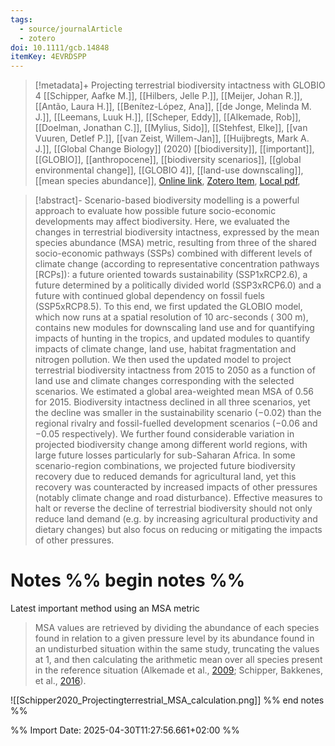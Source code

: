 ```yaml
---
tags:
  - source/journalArticle
  - zotero
doi: 10.1111/gcb.14848
itemKey: 4EVRDSPP
---
```

>[!metadata]+
> Projecting terrestrial biodiversity intactness with GLOBIO 4
> [[Schipper, Aafke M.]], [[Hilbers, Jelle P.]], [[Meijer, Johan R.]], [[Antão, Laura H.]], [[Benítez-López, Ana]], [[de Jonge, Melinda M. J.]], [[Leemans, Luuk H.]], [[Scheper, Eddy]], [[Alkemade, Rob]], [[Doelman, Jonathan C.]], [[Mylius, Sido]], [[Stehfest, Elke]], [[van Vuuren, Detlef P.]], [[van Zeist, Willem-Jan]], [[Huijbregts, Mark A. J.]], 
> [[Global Change Biology]] (2020)
> [[biodiversity]], [[important]], [[GLOBIO]], [[anthropocene]], [[biodiversity scenarios]], [[global environmental change]], [[GLOBIO 4]], [[land-use downscaling]], [[mean species abundance]], 
> [Online link](https://onlinelibrary.wiley.com/doi/abs/10.1111/gcb.14848), [Zotero Item](zotero://select/library/items/4EVRDSPP), [Local pdf](file://C:/Users/aburg/Documents/references/zotero/storage/GID5NZM4/Schipper2020_Projectingterrestrial.pdf), 

>[!abstract]-
>Scenario-based biodiversity modelling is a powerful approach to evaluate how possible future socio-economic developments may affect biodiversity. Here, we evaluated the changes in terrestrial biodiversity intactness, expressed by the mean species abundance (MSA) metric, resulting from three of the shared socio-economic pathways (SSPs) combined with different levels of climate change (according to representative concentration pathways [RCPs]): a future oriented towards sustainability (SSP1xRCP2.6), a future determined by a politically divided world (SSP3xRCP6.0) and a future with continued global dependency on fossil fuels (SSP5xRCP8.5). To this end, we first updated the GLOBIO model, which now runs at a spatial resolution of 10 arc-seconds ( 300 m), contains new modules for downscaling land use and for quantifying impacts of hunting in the tropics, and updated modules to quantify impacts of climate change, land use, habitat fragmentation and nitrogen pollution. We then used the updated model to project terrestrial biodiversity intactness from 2015 to 2050 as a function of land use and climate changes corresponding with the selected scenarios. We estimated a global area-weighted mean MSA of 0.56 for 2015. Biodiversity intactness declined in all three scenarios, yet the decline was smaller in the sustainability scenario (−0.02) than the regional rivalry and fossil-fuelled development scenarios (−0.06 and −0.05 respectively). We further found considerable variation in projected biodiversity change among different world regions, with large future losses particularly for sub-Saharan Africa. In some scenario-region combinations, we projected future biodiversity recovery due to reduced demands for agricultural land, yet this recovery was counteracted by increased impacts of other pressures (notably climate change and road disturbance). Effective measures to halt or reverse the decline of terrestrial biodiversity should not only reduce land demand (e.g. by increasing agricultural productivity and dietary changes) but also focus on reducing or mitigating the impacts of other pressures.

# Notes %% begin notes %% 

Latest important method using an MSA metric

> MSA values are retrieved by dividing the abundance of each species found in relation to a given pressure level by its abundance found in an undisturbed situation within the same study, truncating the values at 1, and then calculating the arithmetic mean over all species present in the reference situation (Alkemade et al., [2009](https://onlinelibrary.wiley.com/doi/10.1111/gcb.14848#gcb14848-bib-0002); Schipper, Bakkenes, et al., [2016](https://onlinelibrary.wiley.com/doi/10.1111/gcb.14848#gcb14848-bib-0051)).

![[Schipper2020_Projectingterrestrial_MSA_calculation.png]]
%% end notes %%




%% Import Date: 2025-04-30T11:27:56.661+02:00 %%
